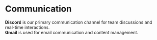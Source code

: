 # Communication

**Discord** is our primary communication channel for team discussions and real-time interactions.\
**Gmail** is used for email communication and content management.
